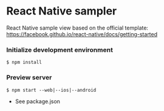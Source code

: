 # React Native sampler

React Native sample view based on the official template: https://facebook.github.io/react-native/docs/getting-started

### Initialize development environment
```
$ npm install

```

### Preview server
```
$ npm start --web|--ios|--android
```
* See package.json